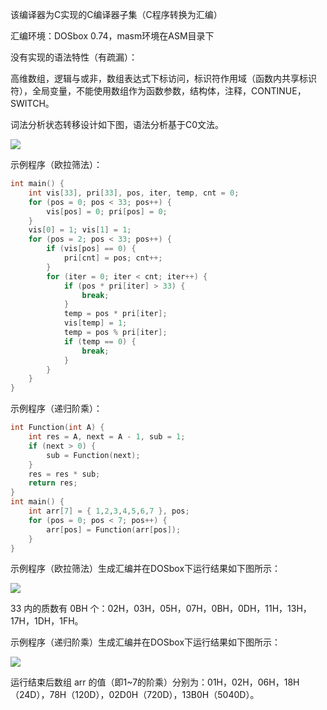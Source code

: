 该编译器为C实现的C编译器子集（C程序转换为汇编）

汇编环境：DOSbox 0.74，masm环境在ASM目录下



没有实现的语法特性（有疏漏）：

高维数组，逻辑与或非，数组表达式下标访问，标识符作用域（函数内共享标识符），全局变量，不能使用数组作为函数参数，结构体，注释，CONTINUE，SWITCH。



词法分析状态转移设计如下图，语法分析基于C0文法。

![](https://cdn.luogu.com.cn/upload/image_hosting/97m9b8p6.png)



示例程序（欧拉筛法）：

```C
int main() {
	int vis[33], pri[33], pos, iter, temp, cnt = 0;
	for (pos = 0; pos < 33; pos++) { 
		vis[pos] = 0; pri[pos] = 0; 
	}
	vis[0] = 1; vis[1] = 1;
	for (pos = 2; pos < 33; pos++) {
		if (vis[pos] == 0) { 
			pri[cnt] = pos; cnt++; 
		}
		for (iter = 0; iter < cnt; iter++) {
			if (pos * pri[iter] > 33) { 
				break; 
			}
			temp = pos * pri[iter];
			vis[temp] = 1;
			temp = pos % pri[iter];
			if (temp == 0) { 
				break;	
			}
		}
	}
}
```

示例程序（递归阶乘）：

```C
int Function(int A) {
	int res = A, next = A - 1, sub = 1;
	if (next > 0) {
		sub = Function(next); 
	}
	res = res * sub;
	return res;
}
int main() {
	int arr[7] = { 1,2,3,4,5,6,7 }, pos;
	for (pos = 0; pos < 7; pos++) {
		arr[pos] = Function(arr[pos]);
	}
}
```



示例程序（欧拉筛法）生成汇编并在DOSbox下运行结果如下图所示：

![](https://cdn.luogu.com.cn/upload/image_hosting/u4ehqgez.png)

33 内的质数有 0BH 个：02H，03H，05H，07H，0BH，0DH，11H，13H，17H，1DH，1FH。



示例程序（递归阶乘）生成汇编并在DOSbox下运行结果如下图所示：

![](https://cdn.luogu.com.cn/upload/image_hosting/mravecq9.png)

运行结束后数组 arr 的值（即1~7的阶乘）分别为：01H，02H，06H，18H（24D），78H（120D），02D0H（720D），13B0H（5040D）。

